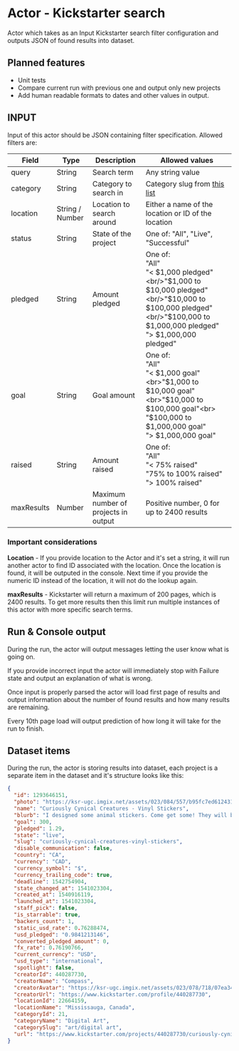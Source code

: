 # Actor - Kickstarter search

Actor which takes as an Input Kickstarter search filter configuration and outputs JSON of found results into dataset.

## Planned features

* Unit tests
* Compare current run with previous one and output only new projects
* Add human readable formats to dates and other values in output.

## INPUT

Input of this actor should be JSON containing filter specification. Allowed filters are:

| Field | Type | Description | Allowed values |
| ----- | ---- | ----------- | -------------- |
| query | String | Search term | Any string value |
| category | String | Category to search in | Category slug from <a href="https://github.com/gippy/kickstarter-search/blob/master/categories.json" target="_blank">this list</a> |
| location | String / Number | Location to search around | Either a name of the location or ID of the location |
| status | String | State of the project | One of: "All", "Live", "Successful" |
| pledged | String | Amount pledged | One of:<br/>"All"<br/>"< $1,000 pledged"<br/>"$1,000 to $10,000 pledged"<br/>"$10,000 to $100,000 pledged"<br/>"$100,000 to $1,000,000 pledged"<br/>"> $1,000,000 pledged" |
| goal | String | Goal amount | One of:<br>"All"<br>"< $1,000 goal"<br>"$1,000 to $10,000 goal"<br>"$10,000 to $100,000 goal"<br> "$100,000 to $1,000,000 goal"<br>"> $1,000,000 goal" |
| raised | String | Amount raised | One of:<br>"All"<br>"< 75% raised"<br>"75% to 100% raised"<br>"> 100% raised" |
| maxResults | Number | Maximum number of projects in output | Positive number, 0 for up to 2400 results |

### Important considerations
**Location** - If you provide location to the Actor and it's set a string, it will run another actor to find
ID associated with the location. Once the location is found, it will be outputed in the console. Next time if you provide
the numeric ID instead of the location, it will not do the lookup again.

**maxResults** - Kickstarter will return a maximum of 200 pages, which is 2400 results. To get more results then this limit run multiple instances of this actor with more specific search terms.

## Run & Console output

During the run, the actor will output messages letting the user know what is going on.

If you provide incorrect input the actor will immediately stop with Failure state and output an explanation of
what is wrong.

Once input is properly parsed the actor will load first page of results and output information about the
number of found results and how many results are remaining.

Every 10th page load will output prediction of how long it will take for the run to finish.

## Dataset items

During the run, the actor is storing results into dataset, each project is a separate item in the dataset and it's
structure looks like this:

```json
{
  "id": 1293646151,
  "photo": "https://ksr-ugc.imgix.net/assets/023/084/557/b95fc7ed612431d640810da0c72b135d_original.jpg?ixlib=rb-1.1.0&crop=faces&w=560&h=315&fit=crop&v=1540944591&auto=format&frame=1&q=92&s=3d9c00ab27cc4b18fa1ba465602fefde",
  "name": "Curiously Cynical Creatures - Vinyl Stickers",
  "blurb": "I designed some animal stickers. Come get some! They will be vinyl, matte, and custom-cut.",
  "goal": 300,
  "pledged": 1.29,
  "state": "live",
  "slug": "curiously-cynical-creatures-vinyl-stickers",
  "disable_communication": false,
  "country": "CA",
  "currency": "CAD",
  "currency_symbol": "$",
  "currency_trailing_code": true,
  "deadline": 1542754904,
  "state_changed_at": 1541023304,
  "created_at": 1540916119,
  "launched_at": 1541023304,
  "staff_pick": false,
  "is_starrable": true,
  "backers_count": 1,
  "static_usd_rate": 0.76288474,
  "usd_pledged": "0.9841213146",
  "converted_pledged_amount": 0,
  "fx_rate": 0.76190766,
  "current_currency": "USD",
  "usd_type": "international",
  "spotlight": false,
  "creatorId": 440287730,
  "creatorName": "Compass",
  "creatorAvatar": "https://ksr-ugc.imgix.net/assets/023/078/718/07ea342826b1142d8ccbd60a5b138270_original.png?ixlib=rb-1.1.0&w=160&h=160&fit=crop&v=1540915675&auto=format&frame=1&q=92&s=45989ef82bbf1f5e4f9d28047558689c",
  "creatorUrl": "https://www.kickstarter.com/profile/440287730",
  "locationId": 22664159,
  "locationName": "Mississauga, Canada",
  "categoryId": 21,
  "categoryName": "Digital Art",
  "categorySlug": "art/digital art",
  "url": "https://www.kickstarter.com/projects/440287730/curiously-cynical-creatures-vinyl-stickers?ref=category_newest"
}
```
